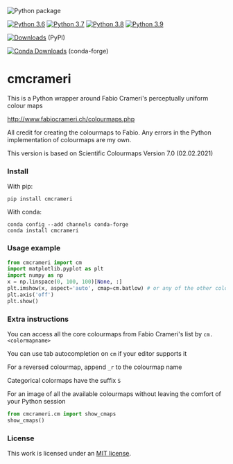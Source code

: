 ![Python package](https://github.com/callumrollo/cmcrameri/workflows/Python%20package/badge.svg)

[![Python 3.6](https://img.shields.io/badge/python-3.6-blue.svg)]()
[![Python 3.7](https://img.shields.io/badge/python-3.7-blue.svg)]()
[![Python 3.8](https://img.shields.io/badge/python-3.8-blue.svg)]()
[![Python 3.9](https://img.shields.io/badge/python-3.9-blue.svg)]()

[![Downloads](https://pepy.tech/badge/cmcrameri)](https://pepy.tech/project/cmcrameri)     (PyPI)

[![Conda Downloads](https://img.shields.io/conda/dn/conda-forge/cmcrameri.svg)](https://anaconda.org/conda-forge/cmcrameri) (conda-forge)

# cmcrameri

This is a Python wrapper around Fabio Crameri's perceptually uniform colour maps

http://www.fabiocrameri.ch/colourmaps.php

All credit for creating the colourmaps to Fabio. Any errors in the Python implementation of colourmaps are my own.

This version is based on Scientific Colourmaps Version 7.0 (02.02.2021)

### Install

With pip:

`pip install cmcrameri`

With conda:

```
conda config --add channels conda-forge
conda install cmcrameri
```
### Usage example

```python
from cmcrameri import cm
import matplotlib.pyplot as plt
import numpy as np
x = np.linspace(0, 100, 100)[None, :]  
plt.imshow(x, aspect='auto', cmap=cm.batlow) # or any of the other colourmaps made by Fabio Crameri
plt.axis('off')
plt.show()
```
### Extra instructions
You can access all the core colourmaps from Fabio Crameri's list by `cm.<colormapname>`

You can use tab autocompletion on `cm` if your editor supports it

For a reversed colourmap, append `_r` to the colourmap name

Categorical colormaps have the suffix `S`

For an image of all the available colourmaps without leaving the comfort of your Python session

```python
from cmcrameri.cm import show_cmaps 
show_cmaps()
```

### License
This work is licensed under an [MIT license](https://mit-license.org/).

